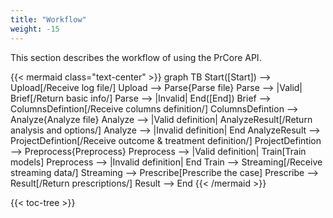 ```yaml
---
title: "Workflow"
weight: -15
---
```


This section describes the workflow of using the PrCore API.

{{< mermaid class="text-center" >}}
graph TB
    Start([Start]) --> Upload[/Receive log file/]
    Upload --> Parse{Parse file}
    Parse --> |Valid| Brief[/Return basic info/]
    Parse --> |Invalid| End([End])
    Brief --> ColumnsDefintion[/Receive columns definition/]
    ColumnsDefintion --> Analyze{Analyze file}
    Analyze --> |Valid definition| AnalyzeResult[/Return analysis and options/]
    Analyze --> |Invalid definition| End
    AnalyzeResult --> ProjectDefintion[/Receive outcome & treatment definition/]
    ProjectDefintion --> Preprocess{Preprocess}
    Preprocess --> |Valid definition| Train[Train models]
    Preprocess --> |Invalid definition| End
    Train --> Streaming[/Receive streaming data/]
    Streaming --> Prescribe[Prescribe the case]
    Prescribe --> Result[/Return prescriptions/]
    Result --> End
{{< /mermaid >}}

{{< toc-tree >}}
